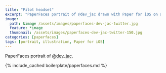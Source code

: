 ```yaml
---
title: "Pilot headset"
excerpt: "PaperFaces portrait of @dev_jac drawn with Paper for iOS on an iPad."
image: 
  path: &image /assets/images/paperfaces-dev-jac-twitter.jpg 
  feature: *image
  thumbnail: /assets/images/paperfaces-dev-jac-twitter-150.jpg
categories: [paperfaces]
tags: [portrait, illustration, Paper for iOS]
---
```


PaperFaces portrait of [@dev_jac](https://twitter.com/dev_jac).

{% include_cached boilerplate/paperfaces.md %}
